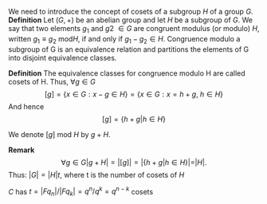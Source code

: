 We need to introduce the concept of cosets of a subgroup $H$ of a group $G$.
**Definition**
Let $(G, +)$ be an abelian group and let $H$ be a subgroup of $G$. We say
that two elements $g_1$ and $g_{}2$ $∈ G$ are congruent modulus (or modulo) $H$,
written $g_{1} ≡ g_{2} \text{ mod} H$, if and only if $g_{1} − g_{2} ∈ H$.
Congruence modulo a subgroup of G is an equivalence relation and
partitions the elements of G into disjoint equivalence classes.

**Definition**
The equivalence classes for congruence modulo H are called cosets of H.
Thus, $∀g ∈ G$
$$
[g]=\{x\in G:x-g\in H\}=\{x\in G:x=h+g,~h\in H\}
$$
And hence
$$[g]=\{h+g|h\in H\}$$

We denote $[g]$ mod $H$ by $g + H$.

**Remark** $$\forall g\in G\left.|g+H|=|[g]|=|\{h+g|h\in H\}|=|H|.\right. $$
Thus: $|G| =|H|t$, where t is the number of cosets of $H$

$C$ has $t = |Fq_{n} |/|Fq_{k} | = q^n /q^k  = q^{n−k}$ cosets

